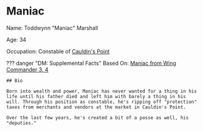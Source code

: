 # Maniac

Name: Toddwynn "Maniac" Marshall

Age: 34

Occupation: Constable of [Cauldin's Point](../places/cauldins-point.md)

??? danger "DM: Supplemental Facts"
    Based On: [Maniac from Wing Commander 3, 4](https://wingcommander.fandom.com/wiki/Todd_Marshall)

    ## Bio

    Born into wealth and power, Maniac has never wanted for a thing in his life until his father died and left him with barely a thing in his will. Through his position as constable, he's ripping off "protection" taxes from merchants and vendors at the market in Cauldin's Point.

    Over the last few years, he's created a bit of a posse as well, his "deputies."
